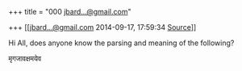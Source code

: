 +++
title = "000 jbard...@gmail.com"

+++
[[jbard...@gmail.com	2014-09-17, 17:59:34 [Source](https://groups.google.com/g/samskrita/c/gJ-7luVhFes)]]



Hi All, does anyone know the parsing and meaning of the following?  

  

मृगजावक्षमयेव

